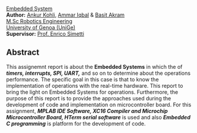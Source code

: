 [Embedded System](https://corsi.unige.it/en/off.f/2022/ins/59432?codcla=10635)<br>
**Author:** [Ankur Kohli](https://github.com/ankurkohli007), [Ammar Iqbal](https://github.com/ammariqbal48) & [Basit Akram](https://github.com/abdulbasit656)<br>
[M.Sc Robotics Engineering](https://corsi.unige.it/corsi/10635)<br>
[University of Genoa (UniGe)](https://unige.it/en)<br>
**Supervisor:** [Prof. Enrico Simetti](https://rubrica.unige.it/personale/UkNGW15g)

## Abstract ##

This assignemnt report is about the **Embedded Systems** in which the of ***timers, interrupts, SPI, UART,*** and so on to determine about the operations performance. The specific goal in this case is that to know the implementation of operations with the real-time hardware. This report to bring the light on Embedded Systems for operations. Furthermore, the purpose of this report is to provide the approaches used during the development of code and implementation on microcontroller board. For this assignment, ***MPLAB IDE Software, XC16 Compiler and Microchip Microcontroller Board, HTerm serial software*** is used and also ***Embedded C programming*** is platform for the development of code.
